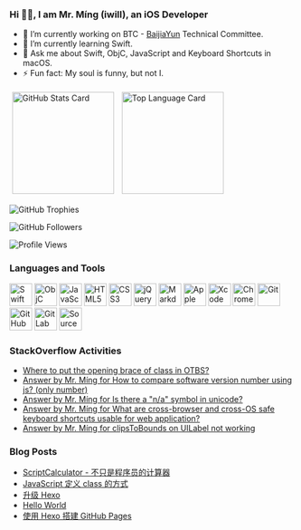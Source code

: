 ### Hi 👋🏿, I am Mr. Míng (iwill), an iOS Developer

- 🔭 I’m currently working on BTC - [BaijiaYun](https://www.baijiayun.com/) Technical Committee.
- 🌱 I’m currently learning Swift.
- 💬 Ask me about Swift, ObjC, JavaScript and Keyboard Shortcuts in macOS.
- ⚡ Fun fact: My soul is funny, but not I.

<p><!-- add `p` for margin-bottom -->
  <a href="#"><!-- add `a` for inline-block -->
    <img alt="GitHub Stats Card" src="https://github-readme-stats.vercel.app/api?username=iwill&count_private=true&include_all_commits=true&show_icons=true&disable_animations=true&theme=swift" valign="top" hspace="5px" vspace="5px" height="180px" /><!-- remove space before `/a` for link style --></a>
  <a href="#">
    <img alt="Top Language Card" src="https://github-readme-stats.vercel.app/api/top-langs/?username=iwill&langs_count=10&layout=compact&theme=swift" valign="top" hspace="5px" vspace="5px" height="180px" /></a>
</p>

![GitHub Trophies](https://github-profile-trophy.vercel.app/?username=iwill&column=9&margin-w=10&margin-h=10&no-bg=true&no-frame=true)

![GitHub Followers](https://img.shields.io/github/followers/iwill?label=Follow&style=social)

![Profile Views](https://komarev.com/ghpvc/?username=iwill)

### Languages and Tools

<div>
  <!-- Languages -->
  <img src="https://cdn.jsdelivr.net/gh/devicons/devicon/icons/swift/swift-original.svg" alt="Swift" width="40" height="40" />
  <img src="https://cdn.jsdelivr.net/gh/devicons/devicon/icons/objectivec/objectivec-plain.svg" alt="ObjC" width="40" height="40" />
  <img src="https://cdn.jsdelivr.net/gh/devicons/devicon/icons/javascript/javascript-original.svg" alt="JavaScript" width="40" height="40" />
  <img src="https://cdn.jsdelivr.net/gh/devicons/devicon/icons/html5/html5-original.svg" width="40" alt="HTML5" height="40" />
  <img src="https://cdn.jsdelivr.net/gh/devicons/devicon/icons/css3/css3-original.svg" width="40" alt="CSS3" height="40" />
  <img src="https://cdn.jsdelivr.net/gh/devicons/devicon/icons/jquery/jquery-original.svg" alt="jQuery" width="40" height="40" />
  <img src="https://cdn.jsdelivr.net/gh/devicons/devicon/icons/markdown/markdown-original.svg" alt="Markdown" width="40" height="40" />
  <!-- Tools -->
  <img src="https://cdn.jsdelivr.net/gh/devicons/devicon/icons/apple/apple-original.svg" alt="Apple" width="40" height="40" />
  <img src="https://cdn.jsdelivr.net/gh/devicons/devicon/icons/xcode/xcode-original.svg" alt="Xcode" width="40" height="40" />
  <img src="https://cdn.jsdelivr.net/gh/devicons/devicon/icons/chrome/chrome-original.svg" alt="Chrome" width="40" height="40" />
  <img src="https://cdn.jsdelivr.net/gh/devicons/devicon/icons/git/git-original.svg" alt="Git" width="40" height="40" />
  <img src="https://cdn.jsdelivr.net/gh/devicons/devicon/icons/github/github-original.svg" alt="GitHub" width="40" height="40" />
  <img src="https://cdn.jsdelivr.net/gh/devicons/devicon/icons/gitlab/gitlab-original.svg" alt="GitLab" width="40" height="40" />
  <img src="https://cdn.jsdelivr.net/gh/devicons/devicon/icons/sourcetree/sourcetree-original.svg" alt="SourceTree" width="40" height="40" />
</div>

### StackOverflow Activities

<!-- STACKOVERFLOW:START -->
- [Where to put the opening brace of class in OTBS?](https://stackoverflow.com/questions/73333791/where-to-put-the-opening-brace-of-class-in-otbs)
- [Answer by Mr. Míng for How to compare software version number using js? &lpar;only number&rpar;](https://stackoverflow.com/questions/6832596/how-to-compare-software-version-number-using-js-only-number/72275309#72275309)
- [Answer by Mr. Míng for Is there a &quot;n/a&quot; symbol in unicode?](https://stackoverflow.com/questions/21894410/is-there-a-n-a-symbol-in-unicode/71491517#71491517)
- [Answer by Mr. Míng for What are cross-browser and cross-OS safe keyboard shortcuts usable for web application?](https://stackoverflow.com/questions/3329420/what-are-cross-browser-and-cross-os-safe-keyboard-shortcuts-usable-for-web-appli/68768625#68768625)
- [Answer by Mr. Míng for clipsToBounds on UILabel not working](https://stackoverflow.com/questions/50078463/clipstobounds-on-uilabel-not-working/68076341#68076341)
<!-- STACKOVERFLOW:END -->

### Blog Posts

<!-- BLOG-POST-LIST:START -->
- [ScriptCalculator - 不只是程序员的计算器](https://iwill.im/2022/07/08/script-calculator/)
- [JavaScript 定义 class 的方式](https://iwill.im/2022/04/07/class-js/)
- [升级 Hexo](https://iwill.im/2022/02/09/updating-hexo/)
- [Hello World](https://iwill.im/2015/08/28/hello-world/)
- [使用 Hexo 搭建 GitHub Pages](https://iwill.im/2014/04/20/blogging-with-hexo/)
<!-- BLOG-POST-LIST:END -->

<!--
**iwill/iwill** is a ✨ _special_ ✨ repository because its `README.md` (this file) appears on your GitHub profile.

Here are some ideas to get you started:

- 🔭 I’m currently working on ...
- 🌱 I’m currently learning ...
- 👯 I’m looking to collaborate on ...
- 🤔 I’m looking for help with ...
- 💬 Ask me about ...
- 📫 How to reach me: ...
- 😄 Pronouns: ...
- ⚡ Fun fact: ...
-->
